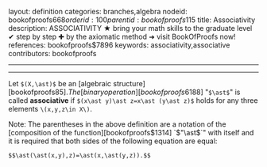 layout: definition
categories: branches,algebra
nodeid: bookofproofs$668
orderid: 100
parentid: bookofproofs$115
title: Associativity
description: ASSOCIATIVITY ★ bring your math skills to the graduate level ✔ step by step ✚ by the axiomatic method ➜ visit BookOfProofs now!
references: bookofproofs$7896
keywords: associativity,associative
contributors: bookofproofs

---


---

Let `$(X,\ast)$` be an [algebraic structure][bookofproofs$85]. The [binary operation][bookofproofs$6188] "`$\ast$`" is called **associative** if `$(x\ast y)\ast z=x\ast (y\ast z)$` holds for any three elements `\(x,y,z\in X\)`. 

Note: The parentheses in the above definition are a notation of the [composition of the function][bookofproofs$1314] `$"\ast$`" with itself and it is required that both sides of the following equation are equal:

`$$\ast(\ast(x,y),z)=\ast(x,\ast(y,z)).$$`
